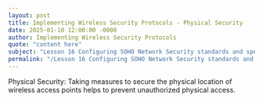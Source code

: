 ```yaml
---
layout: post
title: Implementing Wireless Security Protocols - Physical Security
date: 2025-01-10 12:00:00 -0000
author: Implementing Wireless Security Protocols
quote: "content here"
subject: "Lesson 16 Configuring SOHO Network Security standards and specifications"
permalink: "/Lesson 16 Configuring SOHO Network Security standards and specifications/Implementing Wireless Security Protocols/Implementing Wireless Security Protocols - Physical Security"
---
```


Physical Security: Taking measures to secure the physical location of wireless access points helps to prevent unauthorized physical access.
